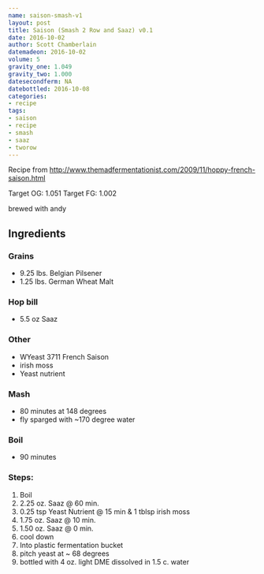 ```yaml
---
name: saison-smash-v1
layout: post
title: Saison (Smash 2 Row and Saaz) v0.1
date: 2016-10-02
author: Scott Chamberlain
datemadeon: 2016-10-02
volume: 5
gravity_one: 1.049
gravity_two: 1.000
datesecondferm: NA
datebottled: 2016-10-08
categories:
- recipe
tags:
- saison
- recipe
- smash
- saaz
- tworow
---
```


Recipe from <http://www.themadfermentationist.com/2009/11/hoppy-french-saison.html>

Target OG: 1.051
Target FG: 1.002

brewed with andy

## Ingredients

### Grains

+ 9.25 lbs. Belgian Pilsener
+ 1.25 lbs. German Wheat Malt

### Hop bill

+ 5.5 oz Saaz

### Other

* WYeast 3711 French Saison
* irish moss
* Yeast nutrient

### Mash

* 80 minutes at 148 degrees
* fly sparged with ~170 degree water

### Boil

* 90 minutes

### Steps:

1. Boil
2. 2.25 oz. Saaz @ 60 min.
3. 0.25 tsp Yeast Nutrient @ 15 min & 1 tblsp irish moss
4. 1.75 oz. Saaz @ 10 min.
5. 1.50 oz. Saaz @ 0 min.
6. cool down
7. Into plastic fermentation bucket
8. pitch yeast at ~ 68 degrees
9. bottled with 4 oz. light DME dissolved in 1.5 c. water
